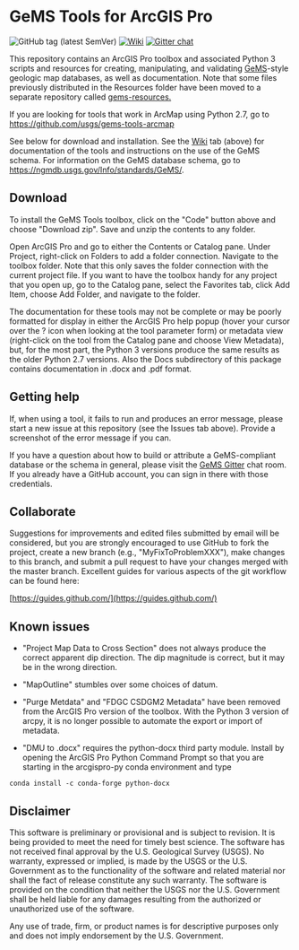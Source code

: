 # GeMS Tools for ArcGIS Pro
![GitHub tag (latest SemVer)](https://img.shields.io/github/v/tag/usgs/gems-tools-pro)  [![Wiki](https://img.shields.io/badge/wiki-%40%20gems--resources-brightgreen)](https://github.com/usgs/gems-resources/wiki) [![Gitter chat](https://badges.gitter.im/gitterHQ/gitter.png)](https://gitter.im/gems-schema/community)

This repository contains an ArcGIS Pro toolbox and associated Python 3 scripts and resources for creating, manipulating, and validating [GeMS](https://ngmdb.usgs.gov/Info/standards/GeMS/)-style geologic map databases, as well as documentation. Note that some files previously distributed in the Resources folder have been moved to a separate repository called [gems-resources.](https://github.com/usgs/gems-resources)

If you are looking for tools that work in ArcMap using Python 2.7, go to https://github.com/usgs/gems-tools-arcmap

See below for download and installation. See the [Wiki](https://github.com/usgs/gems-tools-pro/wiki) tab (above) for documentation of the tools and instructions on the use of the GeMS schema. For information on the GeMS database schema, go to https://ngmdb.usgs.gov/Info/standards/GeMS/.

## Download

To install the GeMS Tools toolbox, click on the "Code" button above and choose "Download zip". Save and unzip the contents to any folder.

Open ArcGIS Pro and go to either the Contents or Catalog pane. Under Project, right-click on Folders to add a folder connection. Navigate to the toolbox folder. Note that this only saves the folder connection with the current project file. If you want to have the toolbox handy for any project that you open up, go to the Catalog pane, select the Favorites tab, click Add Item, choose Add Folder, and navigate to the folder.

The documentation for these tools may not be complete or may be poorly formatted for display in either the ArcGIS Pro help popup (hover your cursor over the ? icon when looking at the tool parameter form) or metadata view (right-click on the tool from the Catalog pane and choose View Metadata), but, for the most part, the Python 3 versions produce the same results as the older Python 2.7 versions. Also the Docs subdirectory of this package contains documentation in .docx and .pdf format.

## Getting help
If, when using a tool, it fails to run and produces an error message, please start a new issue at this repository (see the Issues tab above). Provide a screenshot of the error message if you can.

If you have a question about how to build or attribute a GeMS-compliant database or the schema in general, please visit the [GeMS Gitter](https://gitter.im/gems-schema/community#) chat room. If you already have a GitHub account, you can sign in there with those credentials.

## Collaborate
Suggestions for improvements and edited files submitted by email will be considered, but you are strongly encouraged to use GitHub to fork the project, create a new branch (e.g., "MyFixToProblemXXX"), make changes to this branch, and submit a pull request to have your changes merged with the master branch. Excellent guides for various aspects of the git workflow can be found here:

[https://guides.github.com/](https://guides.github.com/)

## Known issues

* "Project Map Data to Cross Section" does not always produce the correct apparent dip direction. The dip magnitude is correct, but it may be in the wrong direction.

* "MapOutline" stumbles over some choices of datum.

* "Purge Metdata" and "FDGC CSDGM2 Metadata" have been removed from the ArcGIS Pro version of the toolbox. With the Python 3 version of arcpy, it is no longer possible to automate the export or import of metadata.

* "DMU to .docx" requires the python-docx third party module. Install by opening the ArcGIS Pro Python Command Prompt so that you are starting in the arcgispro-py conda environment and type

`conda install -c conda-forge python-docx`

## Disclaimer
This software is preliminary or provisional and is subject to revision. It is being provided to meet the need for timely best science. The software has not received final approval by the U.S. Geological Survey (USGS). No warranty, expressed or implied, is made by the USGS or the U.S. Government as to the functionality of the software and related material nor shall the fact of release constitute any such warranty. The software is provided on the condition that neither the USGS nor the U.S. Government shall be held liable for any damages resulting from the authorized or unauthorized use of the software.

Any use of trade, firm, or product names is for descriptive purposes only and does not imply endorsement by the U.S. Government.
